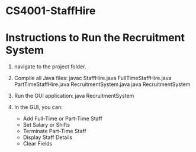 # CS4001-StaffHire
# Instructions to Run the Recruitment System

1. navigate to the project folder.

2. Compile all Java files:
   javac StaffHire.java FullTimeStaffHire.java PartTimeStaffHire.java RecruitmentSystem.java
   java RecruitmentSystem

3. Run the GUI application:
   java RecruitmentSystem

4. In the GUI, you can:
   - Add Full-Time or Part-Time Staff
   - Set Salary or Shifts
   - Terminate Part-Time Staff
   - Display Staff Details
   - Clear Fields
